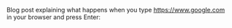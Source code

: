  Blog post explaining what happens when you type https://www.google.com in your browser and press Enter:

